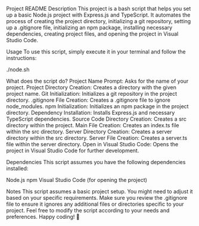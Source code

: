 Project README
Description
This project is a bash script that helps you set up a basic Node.js project with Express.js and TypeScript. It automates the process of creating the project directory, initializing a git repository, setting up a .gitignore file, initializing an npm package, installing necessary dependencies, creating project files, and opening the project in Visual Studio Code.

Usage
To use this script, simply execute it in your terminal and follow the instructions:

./node.sh

What does the script do?
Project Name Prompt: Asks for the name of your project.
Project Directory Creation: Creates a directory with the given project name.
Git Initialization: Initializes a git repository in the project directory.
.gitignore File Creation: Creates a .gitignore file to ignore node_modules.
npm Initialization: Initializes an npm package in the project directory.
Dependency Installation: Installs Express.js and necessary TypeScript dependencies.
Source Code Directory Creation: Creates a src directory within the project.
Main File Creation: Creates an index.ts file within the src directory.
Server Directory Creation: Creates a server directory within the src directory.
Server File Creation: Creates a server.ts file within the server directory.
Open in Visual Studio Code: Opens the project in Visual Studio Code for further development.

Dependencies
This script assumes you have the following dependencies installed:

Node.js
npm
Visual Studio Code (for opening the project)

Notes
This script assumes a basic project setup. You might need to adjust it based on your specific requirements.
Make sure you review the .gitignore file to ensure it ignores any additional files or directories specific to your project.
Feel free to modify the script according to your needs and preferences.
Happy coding! 🚀